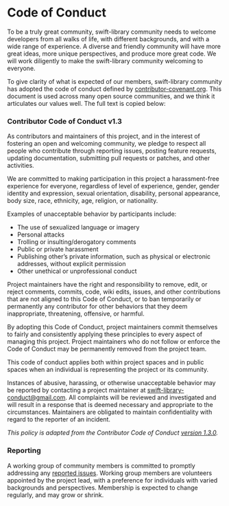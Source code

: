 # Code of Conduct
To be a truly great community, swift-library community needs to welcome developers from all walks of life,
with different backgrounds, and with a wide range of experience. A diverse and friendly
community will have more great ideas, more unique perspectives, and produce more great 
code. We will work diligently to make the swift-library community welcoming to everyone.

To give clarity of what is expected of our members, swift-library community has adopted the code of conduct 
defined by [contributor-covenant.org](https://www.contributor-covenant.org). This document is used across many open source 
communities, and we think it articulates our values well. The full text is copied below:

### Contributor Code of Conduct v1.3
As contributors and maintainers of this project, and in the interest of fostering an open and 
welcoming community, we pledge to respect all people who contribute through reporting 
issues, posting feature requests, updating documentation, submitting pull requests or patches, 
and other activities.

We are committed to making participation in this project a harassment-free experience for 
everyone, regardless of level of experience, gender, gender identity and expression, sexual 
orientation, disability, personal appearance, body size, race, ethnicity, age, religion, or 
nationality.

Examples of unacceptable behavior by participants include:
- The use of sexualized language or imagery
- Personal attacks
- Trolling or insulting/derogatory comments
- Public or private harassment
- Publishing other’s private information, such as physical or electronic addresses, without explicit permission
- Other unethical or unprofessional conduct

Project maintainers have the right and responsibility to remove, edit, or reject comments, 
commits, code, wiki edits, issues, and other contributions that are not aligned to this Code of 
Conduct, or to ban temporarily or permanently any contributor for other behaviors that they 
deem inappropriate, threatening, offensive, or harmful.

By adopting this Code of Conduct, project maintainers commit themselves to fairly and 
consistently applying these principles to every aspect of managing this project. Project 
maintainers who do not follow or enforce the Code of Conduct may be permanently removed 
from the project team.

This code of conduct applies both within project spaces and in public spaces when an 
individual is representing the project or its community.

Instances of abusive, harassing, or otherwise unacceptable behavior may be reported by 
contacting a project maintainer at [swift-library-conduct@gmail.com](mailto:swift-library-conduct@gmail.com). 
All complaints will be reviewed and investigated and will result in a response that is deemed necessary
and appropriate to the circumstances. Maintainers are obligated to maintain confidentiality with 
regard to the reporter of an incident.

*This policy is adapted from the Contributor Code of Conduct [version 1.3.0](http://contributor-covenant.org/version/1/3/0/).*

### Reporting
A working group of community members is committed to promptly addressing any [reported 
issues](mailto:swift-library-conduct@gmail.com). Working group members are volunteers appointed by the project lead, with a 
preference for individuals with varied backgrounds and perspectives. Membership is expected 
to change regularly, and may grow or shrink.

